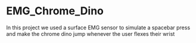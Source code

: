 # EMG_Chrome_Dino
In this project we used a surface EMG sensor to simulate a spacebar press and make the chrome dino jump whenever the user flexes their wrist
